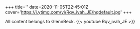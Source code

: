 +++
title=''
date=2020-11-05T22:45:01Z
cover='https://i.ytimg.com/vi/Rqv_ivah_JE/hqdefault.jpg'
+++

All content belongs to GlennBeck.
{{< youtube Rqv_ivah_JE >}}
